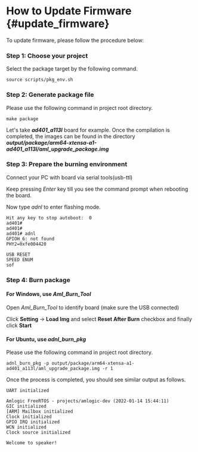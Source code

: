 How to Update Firmware {#update_firmware}
===============

To update firmware, please follow the procedure below:

### Step 1: Choose your project ###

Select the package target by the following command.

	source scripts/pkg_env.sh

### Step 2: Generate package file ###

Please use the following command in project root directory.

	make package

Let's take ***ad401_a113l*** board for example.
Once the compilation is completed, the images can be found in the directory ***output/package/arm64-xtensa-a1-ad401_a113l/aml_upgrade_package.img***

### Step 3: Prepare the burning environment ###

Connect your PC with board via serial tools(usb-ttl)

Keep pressing *Enter* key till you see the command prompt when rebooting the board.

Now type *adnl* to enter flashing mode.

	Hit any key to stop autoboot:  0
	ad401# 
	ad401# 
	ad401# adnl
	GPIOH_6: not found
	PHY2=0xfe004420

	USB RESET
	SPEED ENUM
	sof

### Step 4: Burn package ###

#### For Windows, use *Aml_Burn_Tool* ####
Open *Aml_Burn_Tool* to identify board (make sure the USB connected)

Click **Setting** -> **Load Img** and select **Reset After Burn** checkbox and finally click **Start**

#### For Ubuntu, use *adnl_burn_pkg* ####
Please use the following command in project root directory.

	adnl_burn_pkg -p output/package/arm64-xtensa-a1-ad401_a113l/aml_upgrade_package.img -r 1

Once the process is completed, you should see similar output as follows.

	UART initialized

	Amlogic FreeRTOS - projects/amlogic-dev (2022-01-14 15:44:11)
	GIC initialized
	[ARM] Mailbox initialized
	Clock initialized
	GPIO IRQ initialized
	WCN initialized
	Clock source initialized

	Welcome to speaker!
